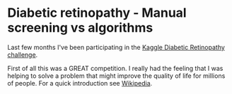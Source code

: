 # Diabetic retinopathy - Manual screening vs algorithms
Last few months I've been participating in the [Kaggle Diabetic Retinopathy challenge](https://www.kaggle.com/c/diabetic-retinopathy-detection).

First of all this was a GREAT competition. I really had the feeling that I was helping to solve a problem that might improve the quality of life for millions of people. For a quick introduction see [Wikipedia](https://en.wikipedia.org/wiki/Diabetic_retinopathy).








